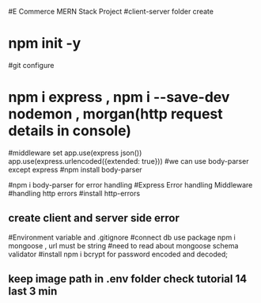 #E Commerce MERN Stack Project
#client-server folder create
# npm init -y
#git configure
# npm i  express , npm i --save-dev nodemon , morgan(http request details in console)
#middleware set app.use(express json())
app.use(express.urlencoded({extended: true}))
#we can use body-parser except express 
#npm install body-parser

#npm i body-parser for error handling 
#Express Error handling Middleware
#handling http errors 
 #install http-errors
 ## create client and server side error
 #Environment variable and .gitignore
 #connect db use package npm i mongoose , url must be string 
 #need to read about mongoose schema validator 
 #install npm i bcrypt for password encoded and decoded; 
 ## keep image path  in .env folder check tutorial 14 last 3 min

